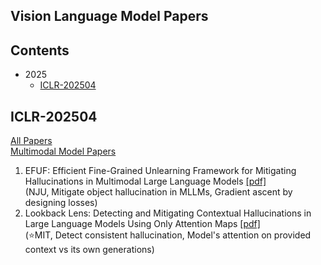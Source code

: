 ## Vision Language Model Papers

## Contents
- 2025
  - [ICLR-202504](#iclr-202504)

## ICLR-202504
[All Papers](https://openreview.net/group?id=ICLR.cc/2025/Conference#tab-accept-oral)  
[Multimodal Model Papers](https://iclr2025.vizhub.ai/?brushed=%255B%255B179.62503051757812%252C18.363710403442383%255D%252C%255B330.3000183105469%252C234.6387176513672%255D%255D)

1.  EFUF: Efficient Fine-Grained Unlearning Framework for Mitigating Hallucinations in Multimodal Large Language Models  [[pdf]](https://aclanthology.org/2024.emnlp-main.67/)  
    (NJU, Mitigate object hallucination in MLLMs, Gradient ascent by designing losses)
2.  Lookback Lens: Detecting and Mitigating Contextual Hallucinations in Large Language Models Using Only Attention Maps  [[pdf]](https://aclanthology.org/2024.emnlp-main.84/)  
    (⭐️MIT, Detect consistent hallucination, Model's attention on provided context vs its own generations)

<!--stackedit_data:
eyJoaXN0b3J5IjpbODkzMzY5MTcwLDEyNzYxOTg3OTQsMTg0NT
Y5MjgwMSwtMTYwNTQxMDYxMSw0NzcwMTE4ODEsMTIyNjU1Mjcz
MSw1MTY1NzQyMTcsMjAzOTE5MDY1LDcyODE0OTg4OV19
-->